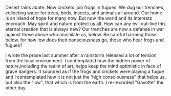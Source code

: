 
Desert rains abate. Now crickets join frogs in fugues.
We dug our trenches, collecting water for trees,
birds, insects, and animals all around.
Our home is an island of hope for many now.
But now the world and its interests encroach.
May spirit and nature protect us all.
How can any evil out-live this eternal creation that is always new?
Our trenches are now a defense in war
against those above who annihilate us, below.
Be careful harming those below, for how low does their consciousness go,
those who hear frogs and fugues?


I wrote the prose last summer after a rainstorm released a lot of tension from the local environment. I contemplated how the hidden power of nature,including the realm of art, helps keep the mind optimistic in face of grave dangers. It sounded as if the frogs and crickets were playing a fugue and I contemplated how it is not just the 'high consciousness" that helps us, but also the "low", that which is from the earth. I re-recorded "Gavotte" the other day.
